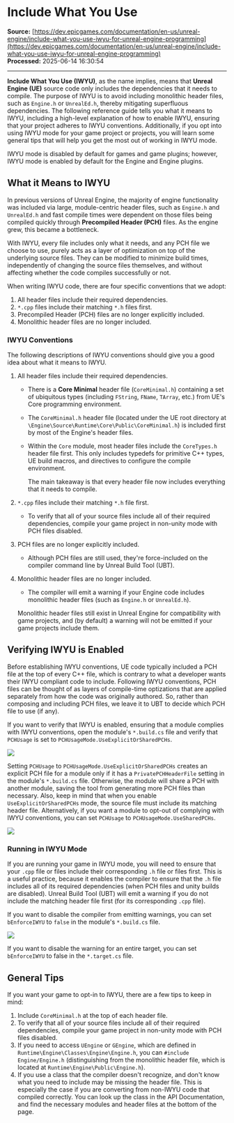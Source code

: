 # Include What You Use

**Source:** [https://dev.epicgames.com/documentation/en-us/unreal-engine/include-what-you-use-iwyu-for-unreal-engine-programming](https://dev.epicgames.com/documentation/en-us/unreal-engine/include-what-you-use-iwyu-for-unreal-engine-programming)  
**Processed:** 2025-06-14 16:30:54

---

**Include What You Use (IWYU)**, as the name implies, means that **Unreal Engine (UE)** source code only includes the dependencies that it needs to compile. The purpose of IWYU is to avoid including monolithic header files, such as `Engine.h` or `UnrealEd.h`, thereby mitigating superfluous dependencies. The following reference guide tells you what it means to IWYU, including a high-level explanation of how to enable IWYU, ensuring that your project adheres to IWYU conventions. Additionally, if you opt into using IWYU mode for your game project or projects, you will learn some general tips that will help you get the most out of working in IWYU mode.

IWYU mode is disabled by default for games and game plugins; however, IWYU mode is enabled by default for the Engine and Engine plugins.

## What it Means to IWYU

In previous versions of Unreal Engine, the majority of engine functionality was included via large, module-centric header files, such as `Engine.h` and `UnrealEd.h` and fast compile times were dependent on those files being compiled quickly through **Precompiled Header (PCH)** files. As the engine grew, this became a bottleneck.

With IWYU, every file includes only what it needs, and any PCH file we choose to use, purely acts as a layer of optimization on top of the underlying source files. They can be modified to minimize build times, independently of changing the source files themselves, and without affecting whether the code compiles successfully or not.

When writing IWYU code, there are four specific conventions that we adopt:

1.  All header files include their required dependencies.
2.  `*.cpp` files include their matching `*.h` files first.
3.  Precompiled Header (PCH) files are no longer explicitly included.
4.  Monolithic header files are no longer included.

### IWYU Conventions

The following descriptions of IWYU conventions should give you a good idea about what it means to IWYU.

1.  All header files include their required dependencies.
    
    -   There is a **Core Minimal** header file (`CoreMinimal.h`) containing a set of ubiquitous types (including `FString`, `FName`, `TArray`, etc.) from UE's Core programming environment.
    -   The `CoreMinimal.h` header file (located under the UE root directory at `\Engine\Source\Runtime\Core\Public\CoreMinimal.h`) is included first by most of the Engine's header files.
    -   Within the `Core` module, most header files include the `CoreTypes.h` header file first. This only includes typedefs for primitive C++ types, UE build macros, and directives to configure the compile environment.
        
        The main takeaway is that every header file now includes everything that it needs to compile.
        
2.  `*.cpp` files include their matching `*.h` file first.
    
    -   To verify that all of your source files include all of their required dependencies, compile your game project in non-unity mode with PCH files disabled.
3.  PCH files are no longer explicitly included.
    
    -   Although PCH files are still used, they're force-included on the compiler command line by Unreal Build Tool (UBT).
4.  Monolithic header files are no longer included.
    
    -   The compiler will emit a warning if your Engine code includes monolithic header files (such as `Engine.h` or `UnrealEd.h`).
    
    Monolithic header files still exist in Unreal Engine for compatibility with game projects, and (by default) a warning will not be emitted if your game projects include them.
    

## Verifying IWYU is Enabled

Before establishing IWYU conventions, UE code typically included a PCH file at the top of every C++ file, which is contrary to what a developer wants their IWYU compliant code to include. Following IWYU conventions, PCH files can be thought of as layers of compile-time optizations that are applied separately from how the code was originally authored. So, rather than composing and including PCH files, we leave it to UBT to decide which PCH file to use (if any).

If you want to verify that IWYU is enabled, ensuring that a module complies with IWYU conventions, open the module's `*.build.cs` file and verify that `PCHUsage` is set to `PCHUsageMode.UseExplicitOrSharedPCHs`.

![](https://d1iv7db44yhgxn.cloudfront.net/documentation/images/87d988d8-d7a6-41e7-bc17-2630417abfe2/exampleplugin_pchusage.png)

Setting `PCHUsage` to `PCHUsageMode.UseExplicitOrSharedPCHs` creates an explicit PCH file for a module only if it has a `PrivatePCHHeaderFile` setting in the module's `*.build.cs` file. Otherwise, the module will share a PCH with another module, saving the tool from generating more PCH files than necessary. Also, keep in mind that when you enable `UseExplicitOrSharedPCHs` mode, the source file must include its matching header file. Alternatively, if you want a module to opt-out of complying with IWYU conventions, you can set `PCHUsage` to `PCHUsageMode.UseSharedPCHs`.

![](https://d1iv7db44yhgxn.cloudfront.net/documentation/images/6b9c0f4f-b19b-442a-a06b-82c83771cd1b/exampleplugin_usesharedpchs.png)

### Running in IWYU Mode

If you are running your game in IWYU mode, you will need to ensure that your `.cpp` file or files include their corresponding `.h` file or files first. This is a useful practice, because it enables the compiler to ensure that the `.h` file includes all of its required dependencies (when PCH files and unity builds are disabled). Unreal Build Tool (UBT) will emit a warning if you do not include the matching header file first (for its corresponding `.cpp` file).

If you want to disable the compiler from emitting warnings, you can set `bEnforceIWYU` to `false` in the module's `*.build.cs` file.

![](https://d1iv7db44yhgxn.cloudfront.net/documentation/images/4e66f2df-48ee-484c-8e86-56adb98d8322/modulebuildcs_benforceiwyufalse.png)

If you want to disable the warning for an entire target, you can set `bEnforceIWYU` to false in the `*.target.cs` file.

## General Tips

If you want your game to opt-in to IWYU, there are a few tips to keep in mind:

1.  Include `CoreMinimal.h` at the top of each header file.
2.  To verify that all of your source files include all of their required dependencies, compile your game project in non-unity mode with PCH files disabled.
3.  If you need to access `UEngine` or `GEngine`, which are defined in `Runtime\Engine\Classes\Engine\Engine.h`, you can `#include Engine/Engine.h` (distinguishing from the monolithic header file, which is located at `Runtime\Engine\Public\Engine.h`).
4.  If you use a class that the compiler doesn't recognize, and don't know what you need to include may be missing the header file. This is especially the case if you are converting from non-IWYU code that compiled correctly. You can look up the class in the API Documentation, and find the necessary modules and header files at the bottom of the page.
